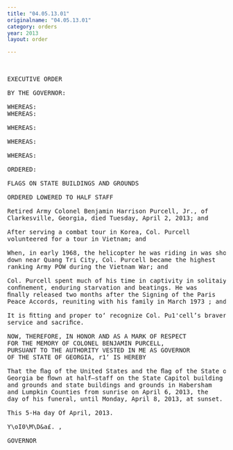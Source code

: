 ```yaml
---
title: "04.05.13.01"
originalname: "04.05.13.01"
category: orders
year: 2013
layout: order

---
```

<pre>
 

EXECUTIVE ORDER

BY THE GOVERNOR:

WHEREAS:
WHEREAS:

WHEREAS:

WHEREAS:

WHEREAS:

ORDERED:

FLAGS ON STATE BUILDINGS AND GROUNDS

ORDERED LOWERED TO HALF STAFF

Retired Army Colonel Benjamin Harrison Purcell, Jr., of
Clarkesville, Georgia, died Tuesday, April 2, 2013; and

After serving a combat tour in Korea, Col. Purcell
volunteered for a tour in Vietnam; and

When, in early 1968, the helicopter he was riding in was shot
down near Quang Tri City, Col. Purcell became the highest
ranking Army POW during the Vietnam War; and

Col. Purcell spent much of his time in captivity in solitaiy
conﬁnement, enduring starvation and beatings. He was
ﬁnally released two months after the Signing of the Paris
Peace Accords, reuniting with his family in March 1973 ; and

It is ﬁtting and proper to‘ recognize Col. Pu1'cell’s bravery,
service and sacriﬁce.

NOW, THEREFORE, IN HONOR AND AS A MARK OF RESPECT
FOR THE MEMORY OF COLONEL BENJAMIN PURCELL,
PURSUANT TO THE AUTHORITY VESTED IN ME AS GOVERNOR
OF THE STATE OF GEORGIA, r1‘ IS HEREBY

That the ﬂag of the United States and the ﬂag of the State of
Georgia be ﬂown at half—staff on the State Capitol building
and grounds and state buildings and grounds in Habersham
and Lumpkin Counties from sunrise on April 6, 2013, the
day of his funeral, until Monday, April 8, 2013, at sunset.

This 5-Ha day Of April, 2013.

Y\oI0\M\D&a£. ,

GOVERNOR

</pre>
